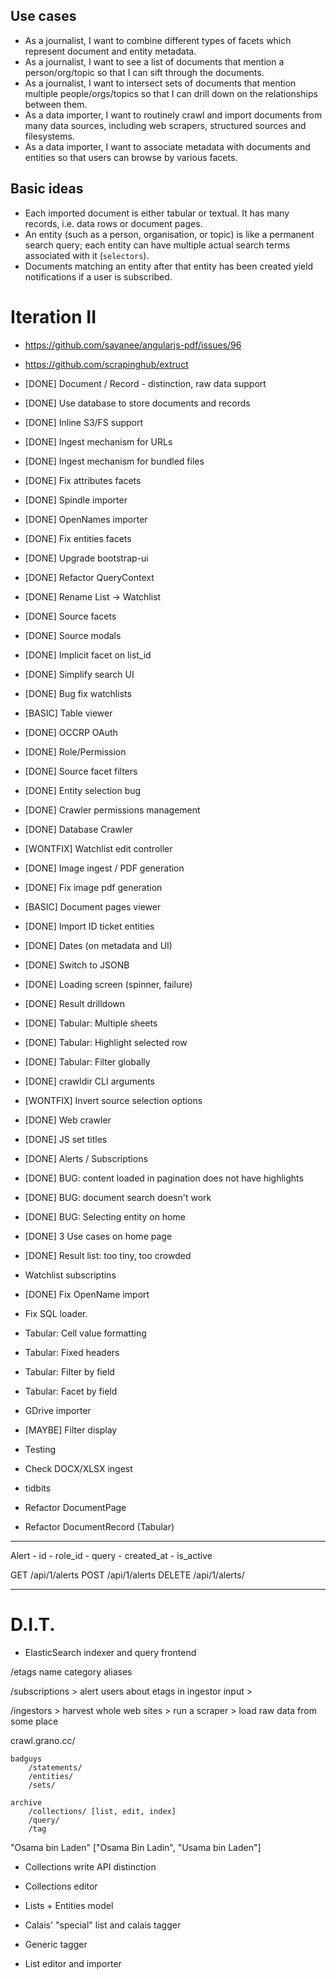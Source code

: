 
## Use cases

* As a journalist, I want to combine different types of facets which
  represent document and entity metadata.
* As a journalist, I want to see a list of documents that mention
  a person/org/topic so that I can sift through the documents.
* As a journalist, I want to intersect sets of documents that mention multiple
  people/orgs/topics so that I can drill down on the relationships between them. 
* As a data importer, I want to routinely crawl and import documents
  from many data sources, including web scrapers, structured sources and filesystems. 
* As a data importer, I want to associate metadata with documents
  and entities so that users can browse by various facets. 


## Basic ideas

* Each imported document is either tabular or textual. It has many records, i.e. data rows
  or document pages.
* An entity (such as a person, organisation, or topic) is like a permanent search query;
  each entity can have multiple actual search terms associated with it (``selectors``).
* Documents matching an entity after that entity has been created yield notifications if
  a user is subscribed.



Iteration II
============

* https://github.com/sayanee/angularjs-pdf/issues/96
* https://github.com/scrapinghub/extruct

* [DONE] Document / Record - distinction, raw data support
* [DONE] Use database to store documents and records
* [DONE] Inline S3/FS support
* [DONE] Ingest mechanism for URLs
* [DONE] Ingest mechanism for bundled files
* [DONE] Fix attributes facets
* [DONE] Spindle importer 
* [DONE] OpenNames importer
* [DONE] Fix entities facets
* [DONE] Upgrade bootstrap-ui
* [DONE] Refactor QueryContext 
* [DONE] Rename List -> Watchlist
* [DONE] Source facets
* [DONE] Source modals
* [DONE] Implicit facet on list_id
* [DONE] Simplify search UI
* [DONE] Bug fix watchlists
* [BASIC] Table viewer
* [DONE] OCCRP OAuth
* [DONE] Role/Permission
* [DONE] Source facet filters
* [DONE] Entity selection bug
* [DONE] Crawler permissions management
* [DONE] Database Crawler
* [WONTFIX] Watchlist edit controller
* [DONE] Image ingest / PDF generation
* [DONE] Fix image pdf generation
* [BASIC] Document pages viewer
* [DONE] Import ID ticket entities
* [DONE] Dates (on metadata and UI)
* [DONE] Switch to JSONB
* [DONE] Loading screen (spinner, failure)
* [DONE] Result drilldown
* [DONE] Tabular: Multiple sheets
* [DONE] Tabular: Highlight selected row
* [DONE] Tabular: Filter globally
* [DONE] crawldir CLI arguments
* [WONTFIX] Invert source selection options
* [DONE] Web crawler
* [DONE] JS set titles
* [DONE] Alerts / Subscriptions
* [DONE] BUG: content loaded in pagination does not have highlights
* [DONE] BUG: document search doesn't work
* [DONE] BUG: Selecting entity on home 
* [DONE] 3 Use cases on home page
* [DONE] Result list: too tiny, too crowded
* Watchlist subscriptins 
* [DONE] Fix OpenName import
* Fix SQL loader.
* Tabular: Cell value formatting
* Tabular: Fixed headers
* Tabular: Filter by field
* Tabular: Facet by field
* GDrive importer
* [MAYBE] Filter display
* Testing
* Check DOCX/XLSX ingest
* tidbits
* Refactor DocumentPage
* Refactor DocumentRecord (Tabular)


-------------

Alert
    - id
    - role_id
    - query
    - created_at
    - is_active

GET /api/1/alerts
POST /api/1/alerts 
DELETE /api/1/alerts/<id>


-------------

D.I.T.
======


* ElasticSearch indexer and query frontend

/etags
    name
    category
    aliases


/subscriptions
    > alert users about etags in ingestor input
    > 


/ingestors
    > harvest whole web sites
    > run a scraper
    > load raw data from some place



crawl.grano.cc/
    

    badguys
        /statements/
        /entities/
        /sets/

    archive
        /collections/ [list, edit, index]
        /query/
        /tag


"Osama bin Laden" ["Osama Bin Ladin", "Usama bin Laden"]





* Collections write API distinction
* Collections editor

* Lists + Entities model 
* Calais' "special" list and calais tagger
* Generic tagger 
* List editor and importer
